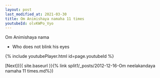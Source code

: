 ```yaml
---
layout: post
last_modified_at: 2021-03-30
title: Om Animishaya namaha 11 times
youtubeId: olvKWPo_Vyo
---
```

 
 
Om Animishaya nama 
 
 -  Who does not blink his eyes 
 
  
 
  
 
 
 
 
 
 


{% include youtubePlayer.html id=page.youtubeId %}
 
[Next]({{ site.baseurl }}{% link  split1/_posts/2012-12-16-Om neelakandaya namaha 11 times.md%})
 
